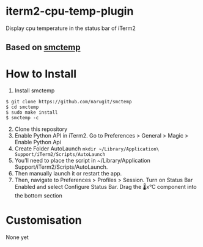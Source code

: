 # iterm2-cpu-temp-plugin
Display cpu temperature in the status bar of iTerm2

## Based on [smctemp](https://github.com/narugit/smctemp)

# How to Install

1. Install smctemp
```console
$ git clone https://github.com/narugit/smctemp
$ cd smctemp
$ sudo make install
$ smctemp -c
```
2. Clone this repository
3. Enable Python API in iTerm2. Go to Preferences > General > Magic > Enable Python Api
4. Create Folder AutoLaunch `mkdir ~/Library/Application\ Support/iTerm2/Scripts/AutoLaunch`
5. You’ll need to place the script in ~/Library/Application Support/iTerm2/Scripts/AutoLaunch. 
6. Then manually launch it or restart the app.
7. Then, navigate to Preferences > Profiles > Session. Turn on Status Bar Enabled and select Configure Status Bar. Drag the 🌡x°C component into the bottom section

# Customisation

None yet

